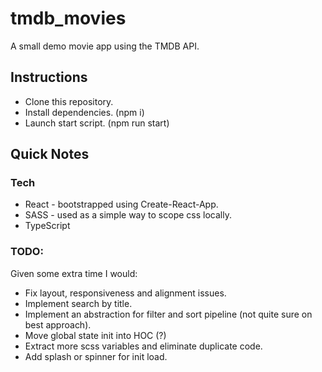 # tmdb_movies

A small demo movie app using the TMDB API.

## Instructions
* Clone this repository.
* Install dependencies. (npm i)
* Launch start script. (npm run start)

## Quick Notes

### Tech 
* React - bootstrapped using Create-React-App.
* SASS - used as a simple way to scope css locally.
* TypeScript

### TODO:
Given some extra time I would:
* Fix layout, responsiveness and alignment issues.
* Implement search by title.
* Implement an abstraction for filter and sort pipeline (not quite sure on best approach).
* Move global state init into HOC (?)
* Extract more scss variables and eliminate duplicate code.
* Add splash or spinner for init load.
